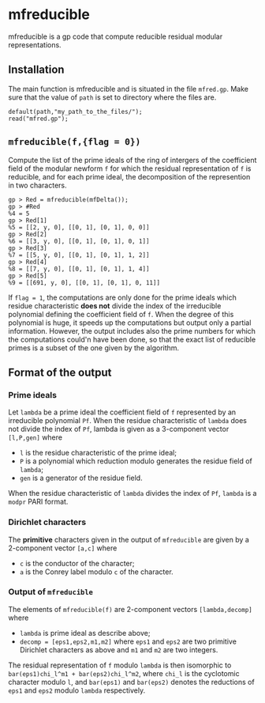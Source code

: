 # mfreducible

mfreducible is a gp code that compute reducible residual modular representations.

## Installation

The main function is mfreducible and is situated in the file ``mfred.gp``. Make sure that the value of ``path`` is set to directory where the files are.

````
default(path,"my_path_to_the_files/");
read("mfred.gp");
````

## `mfreducible(f,{flag = 0})`

Compute the list of the prime ideals of the ring of intergers of the coefficient field of the modular newform `f` for which the residual representation of `f` is reducible, and for each prime ideal, the decomposition of the represention in two characters.

````
gp > Red = mfreducible(mfDelta());
gp > #Red
%4 = 5
gp > Red[1]
%5 = [[2, y, 0], [[0, 1], [0, 1], 0, 0]]
gp > Red[2]
%6 = [[3, y, 0], [[0, 1], [0, 1], 0, 1]]
gp > Red[3]
%7 = [[5, y, 0], [[0, 1], [0, 1], 1, 2]]
gp > Red[4]
%8 = [[7, y, 0], [[0, 1], [0, 1], 1, 4]]
gp > Red[5]
%9 = [[691, y, 0], [[0, 1], [0, 1], 0, 11]]
````

If `flag = 1`, the computations are only done for the prime ideals which residue characteristic **does not** divide the index of the irreducible polynomial defining the coefficient field of `f`. When the degree of this polynomial is huge, it speeds up the computations but output only a partial information. However, the output includes also the prime numbers for which the computations could'n have been done, so that the exact list of reducible primes is a subset of the one given by the algorithm.

## Format of the output

### Prime ideals

Let `lambda` be a prime ideal the coefficient field of `f` represented by an irreducible polynomial `Pf`. When the residue characteristic of `lambda` does not divide the index of `Pf`, lambda is given as a  3-component vector `[l,P,gen]` where

* `l` is the residue characteristic of the prime ideal;
* `P` is a polynomial which reduction modulo generates the residue field of `lambda`;
* `gen` is a generator of the residue field.

When the residue characteristic of `lambda` divides the index of `Pf`, `lambda` is a `modpr` PARI format.

### Dirichlet characters

The **primitive** characters given in the output of `mfreducible` are given by a 2-component vector `[a,c]` where

* `c` is the conductor of the character;
* `a` is the Conrey label modulo `c` of the character.

### Output of `mfreducible`

The elements of `mfreducible(f)` are 2-component vectors `[lambda,decomp]` where

* `lambda` is prime ideal as describe above;
* `decomp = [eps1,eps2,m1,m2]` where `eps1` and `eps2` are two primitive Dirichlet characters as above and `m1` and `m2` are two integers.

The residual representation of `f` modulo `lambda` is then isomorphic to `bar(eps1)chi_l^m1 + bar(eps2)chi_l^m2`, where `chi_l` is the cyclotomic character modulo `l`, and `bar(eps1)` and `bar(eps2)` denotes the reductions of `eps1` and `eps2` modulo `lambda` respectively.